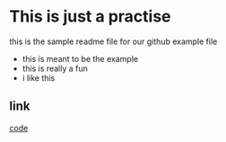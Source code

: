 # This is just a practise

this is the sample readme file for our github example file

- this is meant to be the example
- this is really a fun
- i like this

## link

[code](https://www.google.com/)
